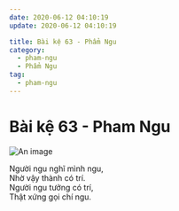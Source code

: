 ```yaml
---
date: 2020-06-12 04:10:19
update: 2020-06-12 04:10:19

title: Bài kệ 63 - Phẩm Ngu
category:
  - pham-ngu
  - Phẩm Ngu
tag:
  - pham-ngu
---
```


# Bài kệ 63 - Pham Ngu

![An image](/img/pham-ngu/pham-ngu-063.jpg)

Người ngu nghĩ mình ngu,<br>Nhờ vậy thành có trí.<br>Người ngu tưởng có trí,<br>Thật xứng gọi chí ngu.<br>
